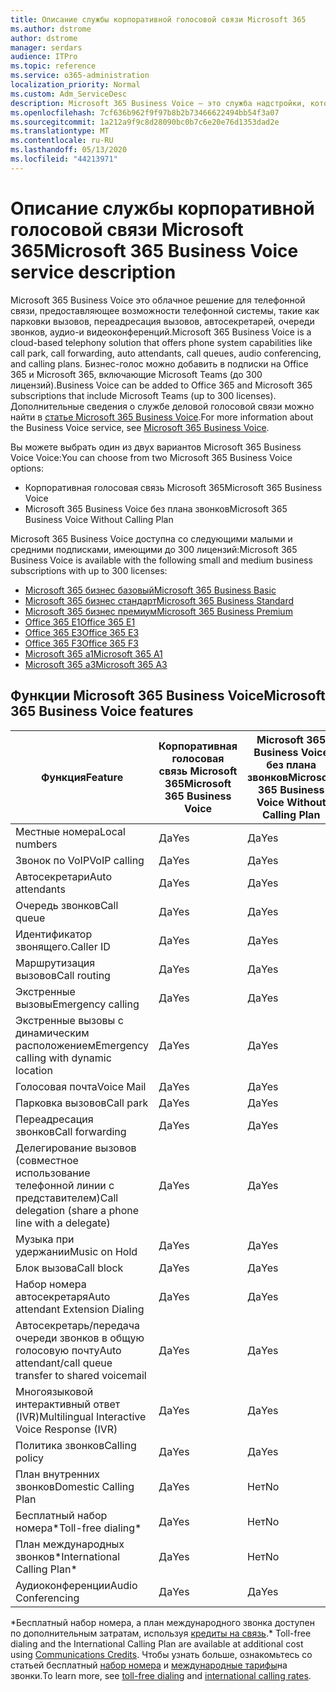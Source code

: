 ```yaml
---
title: Описание службы корпоративной голосовой связи Microsoft 365
ms.author: dstrome
author: dstrome
manager: serdars
audience: ITPro
ms.topic: reference
ms.service: o365-administration
localization_priority: Normal
ms.custom: Adm_ServiceDesc
description: Microsoft 365 Business Voice — это служба надстройки, которая позволяет использовать Microsoft Teams для звонков по телефону. Это сочетает телефонную систему, план для местных звонков, SMS и голосовые конференции.
ms.openlocfilehash: 7cf636b962f9f97b8b2b73466622494bb54f3a07
ms.sourcegitcommit: 1a212a9f9c8d28090bc0b7c6e20e76d1353dad2e
ms.translationtype: MT
ms.contentlocale: ru-RU
ms.lasthandoff: 05/13/2020
ms.locfileid: "44213971"
---
```

# <a name="microsoft-365-business-voice-service-description"></a><span data-ttu-id="c2348-104">Описание службы корпоративной голосовой связи Microsoft 365</span><span class="sxs-lookup"><span data-stu-id="c2348-104">Microsoft 365 Business Voice service description</span></span>

<span data-ttu-id="c2348-105">Microsoft 365 Business Voice это облачное решение для телефонной связи, предоставляющее возможности телефонной системы, такие как парковки вызовов, переадресация вызовов, автосекретарей, очереди звонков, аудио-и видеоконференций.</span><span class="sxs-lookup"><span data-stu-id="c2348-105">Microsoft 365 Business Voice is a cloud-based telephony solution that offers phone system capabilities like call park, call forwarding, auto attendants, call queues, audio conferencing, and calling plans.</span></span> <span data-ttu-id="c2348-106">Бизнес-голос можно добавить в подписки на Office 365 и Microsoft 365, включающие Microsoft Teams (до 300 лицензий).</span><span class="sxs-lookup"><span data-stu-id="c2348-106">Business Voice can be added to Office 365 and Microsoft 365 subscriptions that include Microsoft Teams (up to 300 licenses).</span></span> <span data-ttu-id="c2348-107">Дополнительные сведения о службе деловой голосовой связи можно найти в [статье Microsoft 365 Business Voice](https://docs.microsoft.com/MicrosoftTeams/business-voice/whats-business-voice).</span><span class="sxs-lookup"><span data-stu-id="c2348-107">For more information about the Business Voice service, see [Microsoft 365 Business Voice](https://docs.microsoft.com/MicrosoftTeams/business-voice/whats-business-voice).</span></span>

<span data-ttu-id="c2348-108">Вы можете выбрать один из двух вариантов Microsoft 365 Business Voice Voice:</span><span class="sxs-lookup"><span data-stu-id="c2348-108">You can choose from two Microsoft 365 Business Voice options:</span></span>

- <span data-ttu-id="c2348-109">Корпоративная голосовая связь Microsoft 365</span><span class="sxs-lookup"><span data-stu-id="c2348-109">Microsoft 365 Business Voice</span></span>
- <span data-ttu-id="c2348-110">Microsoft 365 Business Voice без плана звонков</span><span class="sxs-lookup"><span data-stu-id="c2348-110">Microsoft 365 Business Voice Without Calling Plan</span></span>

<span data-ttu-id="c2348-111">Microsoft 365 Business Voice доступна со следующими малыми и средними подписками, имеющими до 300 лицензий:</span><span class="sxs-lookup"><span data-stu-id="c2348-111">Microsoft 365 Business Voice is available with the following small and medium business subscriptions with up to 300 licenses:</span></span>

- [<span data-ttu-id="c2348-112">Microsoft 365 бизнес базовый</span><span class="sxs-lookup"><span data-stu-id="c2348-112">Microsoft 365 Business Basic</span></span>](office-365-platform-service-description/office-365-platform-service-description.md)
- [<span data-ttu-id="c2348-113">Microsoft 365 бизнес стандарт</span><span class="sxs-lookup"><span data-stu-id="c2348-113">Microsoft 365 Business Standard</span></span>](office-365-platform-service-description/office-365-platform-service-description.md)
- [<span data-ttu-id="c2348-114">Microsoft 365 бизнес премиум</span><span class="sxs-lookup"><span data-stu-id="c2348-114">Microsoft 365 Business Premium</span></span>](microsoft-365-business-service-description.md)
- [<span data-ttu-id="c2348-115">Office 365 E1</span><span class="sxs-lookup"><span data-stu-id="c2348-115">Office 365 E1</span></span>](https://www.microsoft.com/en-us/microsoft-365/business/office-365-enterprise-e1-business-software?activetab=pivot%3aoverviewtab)
- [<span data-ttu-id="c2348-116">Office 365 E3</span><span class="sxs-lookup"><span data-stu-id="c2348-116">Office 365 E3</span></span>](https://www.microsoft.com/en-us/microsoft-365/business/office-365-enterprise-e3-business-software?activetab=pivot%3aoverviewtab)
- [<span data-ttu-id="c2348-117">Office 365 F3</span><span class="sxs-lookup"><span data-stu-id="c2348-117">Office 365 F3</span></span>](https://www.microsoft.com/en-us/microsoft-365/business/office-365-f1?activetab=pivot%3aoverviewtab)
- [<span data-ttu-id="c2348-118">Microsoft 365 a1</span><span class="sxs-lookup"><span data-stu-id="c2348-118">Microsoft 365 A1</span></span>](https://www.microsoft.com/en-us/microsoft-365/academic/compare-office-365-education-plans?activetab=tab:primaryr1)
- [<span data-ttu-id="c2348-119">Microsoft 365 a3</span><span class="sxs-lookup"><span data-stu-id="c2348-119">Microsoft 365 A3</span></span>](https://www.microsoft.com/en-us/microsoft-365/academic/compare-office-365-education-plans?activetab=tab:primaryr1)

## <a name="microsoft-365-business-voice-features"></a><span data-ttu-id="c2348-120">Функции Microsoft 365 Business Voice</span><span class="sxs-lookup"><span data-stu-id="c2348-120">Microsoft 365 Business Voice features</span></span>

| <span data-ttu-id="c2348-121">**Функция**</span><span class="sxs-lookup"><span data-stu-id="c2348-121">**Feature**</span></span>                                            | <span data-ttu-id="c2348-122">**Корпоративная голосовая связь Microsoft 365**</span><span class="sxs-lookup"><span data-stu-id="c2348-122">**Microsoft 365 Business Voice**</span></span> | <span data-ttu-id="c2348-123">**Microsoft 365 Business Voice без плана звонков**</span><span class="sxs-lookup"><span data-stu-id="c2348-123">**Microsoft 365 Business Voice Without Calling Plan**</span></span> |
|--------------------------------------------------------|----------------------------------|-------------------------------------------------------|
| <span data-ttu-id="c2348-124">Местные номера</span><span class="sxs-lookup"><span data-stu-id="c2348-124">Local numbers</span></span>                                          | <span data-ttu-id="c2348-125">Да</span><span class="sxs-lookup"><span data-stu-id="c2348-125">Yes</span></span>                              | <span data-ttu-id="c2348-126">Да</span><span class="sxs-lookup"><span data-stu-id="c2348-126">Yes</span></span>                                                   |
| <span data-ttu-id="c2348-127">Звонок по VoIP</span><span class="sxs-lookup"><span data-stu-id="c2348-127">VoIP calling</span></span>                                           | <span data-ttu-id="c2348-128">Да</span><span class="sxs-lookup"><span data-stu-id="c2348-128">Yes</span></span>                              | <span data-ttu-id="c2348-129">Да</span><span class="sxs-lookup"><span data-stu-id="c2348-129">Yes</span></span>                                                   |
| <span data-ttu-id="c2348-130">Автосекретари</span><span class="sxs-lookup"><span data-stu-id="c2348-130">Auto attendants</span></span>                                        | <span data-ttu-id="c2348-131">Да</span><span class="sxs-lookup"><span data-stu-id="c2348-131">Yes</span></span>                              | <span data-ttu-id="c2348-132">Да</span><span class="sxs-lookup"><span data-stu-id="c2348-132">Yes</span></span>                                                   |
| <span data-ttu-id="c2348-133">Очередь звонков</span><span class="sxs-lookup"><span data-stu-id="c2348-133">Call queue</span></span>                                             | <span data-ttu-id="c2348-134">Да</span><span class="sxs-lookup"><span data-stu-id="c2348-134">Yes</span></span>                              | <span data-ttu-id="c2348-135">Да</span><span class="sxs-lookup"><span data-stu-id="c2348-135">Yes</span></span>                                                   |
| <span data-ttu-id="c2348-136">Идентификатор звонящего.</span><span class="sxs-lookup"><span data-stu-id="c2348-136">Caller ID</span></span>                                              | <span data-ttu-id="c2348-137">Да</span><span class="sxs-lookup"><span data-stu-id="c2348-137">Yes</span></span>                              | <span data-ttu-id="c2348-138">Да</span><span class="sxs-lookup"><span data-stu-id="c2348-138">Yes</span></span>                                                   |
| <span data-ttu-id="c2348-139">Маршрутизация вызовов</span><span class="sxs-lookup"><span data-stu-id="c2348-139">Call routing</span></span>                                           | <span data-ttu-id="c2348-140">Да</span><span class="sxs-lookup"><span data-stu-id="c2348-140">Yes</span></span>                              | <span data-ttu-id="c2348-141">Да</span><span class="sxs-lookup"><span data-stu-id="c2348-141">Yes</span></span>                                                   |
| <span data-ttu-id="c2348-142">Экстренные вызовы</span><span class="sxs-lookup"><span data-stu-id="c2348-142">Emergency calling</span></span>                                      | <span data-ttu-id="c2348-143">Да</span><span class="sxs-lookup"><span data-stu-id="c2348-143">Yes</span></span>                              | <span data-ttu-id="c2348-144">Да</span><span class="sxs-lookup"><span data-stu-id="c2348-144">Yes</span></span>                                                   |
| <span data-ttu-id="c2348-145">Экстренные вызовы с динамическим расположением</span><span class="sxs-lookup"><span data-stu-id="c2348-145">Emergency calling with dynamic location</span></span>                | <span data-ttu-id="c2348-146">Да</span><span class="sxs-lookup"><span data-stu-id="c2348-146">Yes</span></span>                              | <span data-ttu-id="c2348-147">Да</span><span class="sxs-lookup"><span data-stu-id="c2348-147">Yes</span></span>                                                   |
| <span data-ttu-id="c2348-148">Голосовая почта</span><span class="sxs-lookup"><span data-stu-id="c2348-148">Voice Mail</span></span>                                             | <span data-ttu-id="c2348-149">Да</span><span class="sxs-lookup"><span data-stu-id="c2348-149">Yes</span></span>                              | <span data-ttu-id="c2348-150">Да</span><span class="sxs-lookup"><span data-stu-id="c2348-150">Yes</span></span>                                                   |
| <span data-ttu-id="c2348-151">Парковка вызовов</span><span class="sxs-lookup"><span data-stu-id="c2348-151">Call park</span></span>                                              | <span data-ttu-id="c2348-152">Да</span><span class="sxs-lookup"><span data-stu-id="c2348-152">Yes</span></span>                              | <span data-ttu-id="c2348-153">Да</span><span class="sxs-lookup"><span data-stu-id="c2348-153">Yes</span></span>                                                   |
| <span data-ttu-id="c2348-154">Переадресация звонков</span><span class="sxs-lookup"><span data-stu-id="c2348-154">Call forwarding</span></span>                                        | <span data-ttu-id="c2348-155">Да</span><span class="sxs-lookup"><span data-stu-id="c2348-155">Yes</span></span>                              | <span data-ttu-id="c2348-156">Да</span><span class="sxs-lookup"><span data-stu-id="c2348-156">Yes</span></span>                                                   |
| <span data-ttu-id="c2348-157">Делегирование вызовов (совместное использование телефонной линии с представителем)</span><span class="sxs-lookup"><span data-stu-id="c2348-157">Call delegation (share a phone line with a delegate)</span></span>   | <span data-ttu-id="c2348-158">Да</span><span class="sxs-lookup"><span data-stu-id="c2348-158">Yes</span></span>                              | <span data-ttu-id="c2348-159">Да</span><span class="sxs-lookup"><span data-stu-id="c2348-159">Yes</span></span>                                                   |
| <span data-ttu-id="c2348-160">Музыка при удержании</span><span class="sxs-lookup"><span data-stu-id="c2348-160">Music on Hold</span></span>                                          | <span data-ttu-id="c2348-161">Да</span><span class="sxs-lookup"><span data-stu-id="c2348-161">Yes</span></span>                              | <span data-ttu-id="c2348-162">Да</span><span class="sxs-lookup"><span data-stu-id="c2348-162">Yes</span></span>                                                   |
| <span data-ttu-id="c2348-163">Блок вызова</span><span class="sxs-lookup"><span data-stu-id="c2348-163">Call block</span></span>                                             | <span data-ttu-id="c2348-164">Да</span><span class="sxs-lookup"><span data-stu-id="c2348-164">Yes</span></span>                              | <span data-ttu-id="c2348-165">Да</span><span class="sxs-lookup"><span data-stu-id="c2348-165">Yes</span></span>                                                   |
| <span data-ttu-id="c2348-166">Набор номера автосекретаря</span><span class="sxs-lookup"><span data-stu-id="c2348-166">Auto attendant Extension Dialing</span></span>                       | <span data-ttu-id="c2348-167">Да</span><span class="sxs-lookup"><span data-stu-id="c2348-167">Yes</span></span>                              | <span data-ttu-id="c2348-168">Да</span><span class="sxs-lookup"><span data-stu-id="c2348-168">Yes</span></span>                                                   |
| <span data-ttu-id="c2348-169">Автосекретарь/передача очереди звонков в общую голосовую почту</span><span class="sxs-lookup"><span data-stu-id="c2348-169">Auto attendant/call queue transfer to shared voicemail</span></span> | <span data-ttu-id="c2348-170">Да</span><span class="sxs-lookup"><span data-stu-id="c2348-170">Yes</span></span>                              | <span data-ttu-id="c2348-171">Да</span><span class="sxs-lookup"><span data-stu-id="c2348-171">Yes</span></span>                                                   |
| <span data-ttu-id="c2348-172">Многоязыковой интерактивный ответ (IVR)</span><span class="sxs-lookup"><span data-stu-id="c2348-172">Multilingual Interactive Voice Response (IVR)</span></span>          | <span data-ttu-id="c2348-173">Да</span><span class="sxs-lookup"><span data-stu-id="c2348-173">Yes</span></span>                              | <span data-ttu-id="c2348-174">Да</span><span class="sxs-lookup"><span data-stu-id="c2348-174">Yes</span></span>                                                   |
| <span data-ttu-id="c2348-175">Политика звонков</span><span class="sxs-lookup"><span data-stu-id="c2348-175">Calling policy</span></span>                                         | <span data-ttu-id="c2348-176">Да</span><span class="sxs-lookup"><span data-stu-id="c2348-176">Yes</span></span>                              | <span data-ttu-id="c2348-177">Да</span><span class="sxs-lookup"><span data-stu-id="c2348-177">Yes</span></span>                                                   |
| <span data-ttu-id="c2348-178">План внутренних звонков</span><span class="sxs-lookup"><span data-stu-id="c2348-178">Domestic Calling Plan</span></span>                                  | <span data-ttu-id="c2348-179">Да</span><span class="sxs-lookup"><span data-stu-id="c2348-179">Yes</span></span>                              | <span data-ttu-id="c2348-180">Нет</span><span class="sxs-lookup"><span data-stu-id="c2348-180">No</span></span>                                                    |
| <span data-ttu-id="c2348-181">Бесплатный набор номера\*</span><span class="sxs-lookup"><span data-stu-id="c2348-181">Toll-free dialing\*</span></span>                                    | <span data-ttu-id="c2348-182">Да</span><span class="sxs-lookup"><span data-stu-id="c2348-182">Yes</span></span>                              | <span data-ttu-id="c2348-183">Нет</span><span class="sxs-lookup"><span data-stu-id="c2348-183">No</span></span>                                                    |
| <span data-ttu-id="c2348-184">План международных звонков\*</span><span class="sxs-lookup"><span data-stu-id="c2348-184">International Calling Plan\*</span></span>                           | <span data-ttu-id="c2348-185">Да</span><span class="sxs-lookup"><span data-stu-id="c2348-185">Yes</span></span>                              | <span data-ttu-id="c2348-186">Нет</span><span class="sxs-lookup"><span data-stu-id="c2348-186">No</span></span>                                                    |
| <span data-ttu-id="c2348-187">Аудиоконференции</span><span class="sxs-lookup"><span data-stu-id="c2348-187">Audio Conferencing</span></span>                                     | <span data-ttu-id="c2348-188">Да</span><span class="sxs-lookup"><span data-stu-id="c2348-188">Yes</span></span>                              | <span data-ttu-id="c2348-189">Да</span><span class="sxs-lookup"><span data-stu-id="c2348-189">Yes</span></span>                                                   |
 
<span data-ttu-id="c2348-190">\*Бесплатный набор номера, а план международного звонка доступен по дополнительным затратам, используя [кредиты на связь](https://docs.microsoft.com/microsoftteams/what-are-communications-credits).</span><span class="sxs-lookup"><span data-stu-id="c2348-190">\* Toll-free dialing and the International Calling Plan are available at additional cost using [Communications Credits](https://docs.microsoft.com/microsoftteams/what-are-communications-credits).</span></span> <span data-ttu-id="c2348-191">Чтобы узнать больше, ознакомьтесь со статьей бесплатный [набор номера](https://docs.microsoft.com/microsoftteams/toll-free-dialing-limitations-and-restrictions) и [международные тарифы](https://www.microsoft.com/microsoft-365/microsoft-teams/voice-calling?rtc=1#ow-download-rates)на звонки.</span><span class="sxs-lookup"><span data-stu-id="c2348-191">To learn more, see [toll-free dialing](https://docs.microsoft.com/microsoftteams/toll-free-dialing-limitations-and-restrictions) and [international calling rates](https://www.microsoft.com/microsoft-365/microsoft-teams/voice-calling?rtc=1#ow-download-rates).</span></span>
